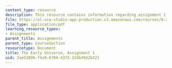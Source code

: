 ```yaml
---
content_type: resource
description: This resource contains information regarding assignment 1.
file: https://ol-ocw-studio-app-production.s3.amazonaws.com/courses/8-286-the-early-universe-fall-2013/2ae5289bf4a9670443722d3b49d2b321_MIT8_286F13_ps1.pdf
file_type: application/pdf
learning_resource_types:
- Assignments
parent_title: Assignments
parent_type: CourseSection
resourcetype: Document
title: The Early Universe, Assignment 1
uid: 2ae5289b-f4a9-6704-4372-2d3b49d2b321
---
```

